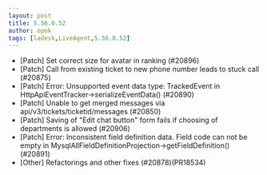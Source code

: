 ```yaml
---
layout: post
title: 5.56.0.52
author: opok
tags: [ladesk,LiveAgent,5.56.0.52]
---
```

- [Patch] Set correct size for avatar in ranking (#20896)
- [Patch] Call from existing ticket to new phone number leads to stuck call (#20875)
- [Patch] Error: Unsupported event data type: TrackedEvent in HttpApiEventTracker->serializeEventData() (#20890)
- [Patch] Unable to get merged messages via api/v3/tickets/ticketid/messages (#20850)
- [Patch] Saving of "Edit chat button" form fails if choosing of departments is allowed (#20906)
- [Patch] Error: Inconsistent field definition data. Field code can not be empty in MysqlAllFieldDefinitionProjection->getFieldDefinition() (#20891)
- [Other] Refactorings and other fixes (#20878)(PR18534)
